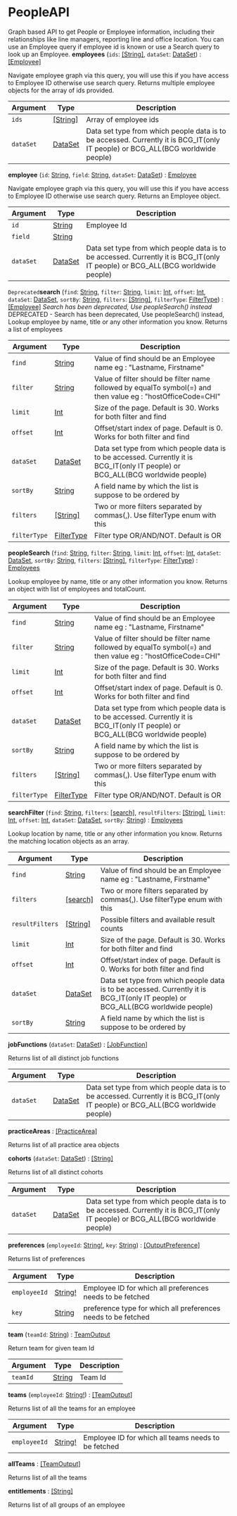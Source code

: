 # PeopleAPI
Graph based API to get People or Employee information, including their relationships like line managers, reporting line and office location. You can use an Employee query if employee id is known or use a Search query to look up an Employee.
**employees** (`ids`: [[String]](doc/scalar#string), `dataSet`: [DataSet](doc/enum#DataSet)) : [[Employee]](doc/object#employee)

Navigate employee graph via this query, you will use this if you have access to Employee ID otherwise use search query. Returns multiple employee objects for the array of ids provided.

| Argument  | Type               | Description      |
| --------- | ------------------ | ---------------- |
| `ids` | [[String]](doc/scalar#string) | Array of employee ids |
| `dataSet` | [DataSet](doc/enum#DataSet) | Data set type from which people data is to be accessed. Currently it is BCG_IT(only IT people) or BCG_ALL(BCG worldwide people) |

**employee** (`id`: [String](doc/scalar#string), `field`: [String](doc/scalar#string), `dataSet`: [DataSet](doc/enum#DataSet)) : [Employee](doc/object#employee)

Navigate employee graph via this query, you will use this if you have access to Employee ID otherwise use search query. Returns an Employee object.

| Argument  | Type               | Description      |
| --------- | ------------------ | ---------------- |
| `id` | [String](doc/scalar#string) | Employee Id |
| `field` | [String](doc/scalar#string) |  |
| `dataSet` | [DataSet](doc/enum#DataSet) | Data set type from which people data is to be accessed. Currently it is BCG_IT(only IT people) or BCG_ALL(BCG worldwide people) |

`Deprecated`**search** (`find`: [String](doc/scalar#string), `filter`: [String](doc/scalar#string), `limit`: [Int](doc/scalar#int), `offset`: [Int](doc/scalar#int), `dataSet`: [DataSet](doc/enum#DataSet), `sortBy`: [String](doc/scalar#string), `filters`: [[String]](doc/scalar#string), `filterType`: [FilterType](doc/enum#FilterType)) : [[Employee]](doc/object#employee)
*Search has been deprecated, Use peopleSearch() instead*
DEPRECATED -  Search has been deprecated, Use peopleSearch() instead, Lookup employee by name, title or any other information you know. Returns a list of employees

| Argument  | Type               | Description      |
| --------- | ------------------ | ---------------- |
| `find` | [String](doc/scalar#string) | Value of find should be an Employee name eg : "Lastname, Firstname" |
| `filter` | [String](doc/scalar#string) | Value of filter should be filter name followed by equalTo symbol(=) and then value eg : "hostOfficeCode=CHI" |
| `limit` | [Int](doc/scalar#int) | Size of the page. Default is 30. Works for both filter and find |
| `offset` | [Int](doc/scalar#int) | Offset/start index of page. Default is 0. Works for both filter and find |
| `dataSet` | [DataSet](doc/enum#DataSet) | Data set type from which people data is to be accessed. Currently it is BCG_IT(only IT people) or BCG_ALL(BCG worldwide people) |
| `sortBy` | [String](doc/scalar#string) | A field name by which the list is suppose to be ordered by |
| `filters` | [[String]](doc/scalar#string) | Two or more filters separated by commas(,). Use filterType enum with this |
| `filterType` | [FilterType](doc/enum#FilterType) | Filter type OR/AND/NOT. Default is OR |

**peopleSearch** (`find`: [String](doc/scalar#string), `filter`: [String](doc/scalar#string), `limit`: [Int](doc/scalar#int), `offset`: [Int](doc/scalar#int), `dataSet`: [DataSet](dataset), `sortBy`: [String](doc/scalar#string), `filters`: [[String]](doc/scalar#string), `filterType`: [FilterType](doc/enum#FilterType)) : [Employees](doc/object#employees)

Lookup employee by name, title or any other information you know. Returns an object with list of employees and totalCount.

| Argument  | Type               | Description      |
| --------- | ------------------ | ---------------- |
| `find` | [String](doc/scalar#string) | Value of find should be an Employee name eg : "Lastname, Firstname" |
| `filter` | [String](doc/scalar#string) | Value of filter should be filter name followed by equalTo symbol(=) and then value eg : "hostOfficeCode=CHI" |
| `limit` | [Int](doc/scalar#int) | Size of the page. Default is 30. Works for both filter and find |
| `offset` | [Int](doc/scalar#int) | Offset/start index of page. Default is 0. Works for both filter and find |
| `dataSet` | [DataSet](doc/enum#DataSet) | Data set type from which people data is to be accessed. Currently it is BCG_IT(only IT people) or BCG_ALL(BCG worldwide people) |
| `sortBy` | [String](doc/scalar#string) | A field name by which the list is suppose to be ordered by |
| `filters` | [[String]](doc/scalar#string) | Two or more filters separated by commas(,). Use filterType enum with this |
| `filterType` | [FilterType](doc/enum#FilterType) | Filter type OR/AND/NOT. Default is OR |

**searchFilter** (`find`: [String](doc/scalar#string), `filters`: [[search]](search), `resultFilters`: [[String]](doc/scalar#string), `limit`: [Int](doc/scalar#int), `offset`: [Int](doc/scalar#int), `dataSet`: [DataSet](doc/enum#DataSet), `sortBy`: [String](doc/scalar#string)) : [Employees](doc/object#employees)

Lookup location by name, title or any other information you know. Returns the matching location objects as an array.

| Argument  | Type               | Description      |
| --------- | ------------------ | ---------------- |
| `find` | [String](doc/scalar#string) | Value of find should be an Employee name eg : "Lastname, Firstname" |
| `filters` | [[search]](search) | Two or more filters separated by commas(,). Use filterType enum with this |
| `resultFilters` | [[String]](doc/scalar#string) | Possible filters and available result counts |
| `limit` | [Int](doc/scalar#int) | Size of the page. Default is 30. Works for both filter and find |
| `offset` | [Int](doc/scalar#int) | Offset/start index of page. Default is 0. Works for both filter and find |
| `dataSet` | [DataSet](dataset) | Data set type from which people data is to be accessed. Currently it is BCG_IT(only IT people) or BCG_ALL(BCG worldwide people) |
| `sortBy` | [String](doc/scalar#string) | A field name by which the list is suppose to be ordered by |

**jobFunctions** (`dataSet`: [DataSet](dataset)) : [[JobFunction]](doc/object#jobfunction)

Returns list of all distinct job functions

| Argument  | Type               | Description      |
| --------- | ------------------ | ---------------- |
| `dataSet` | [DataSet](doc/enum#DataSet) | Data set type from which people data is to be accessed. Currently it is BCG_IT(only IT people) or BCG_ALL(BCG worldwide people) |

**practiceAreas**  : [[PracticeArea]](doc/object#practicearea)

Returns list of all practice area objects

**cohorts** (`dataSet`: [DataSet](doc/enum#DataSet)) : [[String]](doc/scalar#string)

Returns list of all distinct cohorts

| Argument  | Type               | Description      |
| --------- | ------------------ | ---------------- |
| `dataSet` | [DataSet](doc/enum#DataSet) | Data set type from which people data is to be accessed. Currently it is BCG_IT(only IT people) or BCG_ALL(BCG worldwide people) |

**preferences** (`employeeId`: [String!](doc/scalar#string), `key`: [String](doc/scalar#string)) : [[OutputPreference]](doc/object#outputpreference)

Returns list of preferences

| Argument  | Type               | Description      |
| --------- | ------------------ | ---------------- |
| `employeeId` | [String!](doc/scalar#string) | Employee ID for which all preferences needs to be fetched |
| `key` | [String](doc/scalar#string) | preference type for which all preferences needs to be fetched |

**team** (`teamId`: [String](doc/scalar#string)) : [TeamOutput](doc/object#teamoutput)

Return team for given team Id

| Argument  | Type               | Description      |
| --------- | ------------------ | ---------------- |
| `teamId` | [String](doc/scalar#string) | Team Id |

**teams** (`employeeId`: [String!](doc/scalar#string)) : [[TeamOutput]](doc/object#teamoutput)

Returns list of all the teams for an employee

| Argument  | Type               | Description      |
| --------- | ------------------ | ---------------- |
| `employeeId` | [String!](doc/scalar#string) | Employee ID for which all teams needs to be fetched |

**allTeams**  : [[TeamOutput]](doc/object#teamoutput)

Returns list of all the teams

**entitlements**  : [[String]](doc/scalar#string)

Returns list of all groups of an employee
